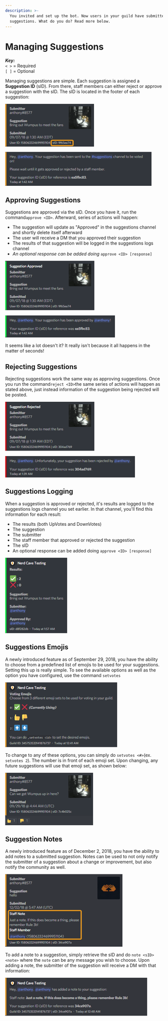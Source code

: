 ```yaml
---
description: >-
  You invited and set up the bot. Now users in your guild have submitted some
  suggestions. What do you do? Read more below.
---
```


# Managing Suggestions

_**Key:**_  
`< >` = Required  
`[ ]` = Optional

Managing suggestions are simple. Each suggestion is assigned a **Suggestion ID** \(sID\). From there, staff members can either reject or approve a suggestion with the sID. The sID is located in the footer of each suggestion: 

![Suggestion Example w/ sID](.gitbook/assets/2yycffh.png)

![Suggestion DM](.gitbook/assets/gjwhotb.png)

## Approving Suggestions

Suggestions are approved via the sID. Once you have it, run the command`approve <ID>`. Afterward, series of actions will happen:

* The suggestion will update as "Approved" in the suggestions channel and shortly delete itself afterward
* The user will receive a DM that you approved their suggestion
* The results of that suggestion will be logged in the suggestions logs channel
* _An optional response can be added doing_  `approve <ID> [response]`

![Suggestion Approved Status](.gitbook/assets/avibvld.png)

![Suggestion Approved DM](.gitbook/assets/b7ri3eb.png)

It seems like a lot doesn't it? It really isn't because it all happens in the matter of seconds!

## Rejecting Suggestions

Rejecting suggestions work the same way as approving suggestions. Once you run the command`reject <ID>`the same series of actions will happen as stated above, just instead information of the suggestion being rejected will be posted.

![Suggestion Rejected Status](.gitbook/assets/todtkn4.png)

![Suggestion Rejected DM](.gitbook/assets/yi57jj3.png)

## Suggestions Logging

When a suggestion is approved or rejected, it's results are logged to the suggestions logs channel you set earlier. In that channel, you'll find this information for each result:

* The results \(both UpVotes and DownVotes\)
* The suggestion
* The submitter
* The staff member that approved or rejected the suggestion
* The sID
* An optional response can be added doing `approve <ID> [response]`

![Suggestion Results](.gitbook/assets/nadwjuo.png)

## Suggestions Emojis

A newly introduced feature as of September 29, 2018, you have the ability to choose from a predefined list of emojis to be used for your suggestions. Setting this up is really simple. To see the available options as well as the option you have configured,  use the command `setvotes`

![The available emoji set.](.gitbook/assets/f7fsjcx.png)

To change to any of these options, you can simply do `setvotes <#>`\(ex. `setvotes 2`\). The number is in front of each emoji set. Upon changing, any future suggestions will use that emoji set, as shown below:

![An example of one of the emoji sets.](.gitbook/assets/gwe9so7.png)

## Suggestion Notes

A newly introduced feature as of December 2, 2018, you have the ability to add notes to a submitted suggestion. Notes can be used to not only notify the submitter of a suggestion about a change or improvement, but also notify the community as well.

![An example of a suggestion note](.gitbook/assets/qbsdxop.png)

To add a note to a suggestion, simply retrieve the sID and do `note <sID> <note>` where the `note` can be any message you wish to choose. Upon adding a note, the submitter of the suggestion will receive a DM with that information:

![An example of a suggestion note in DM](.gitbook/assets/g7xehmx.png)



